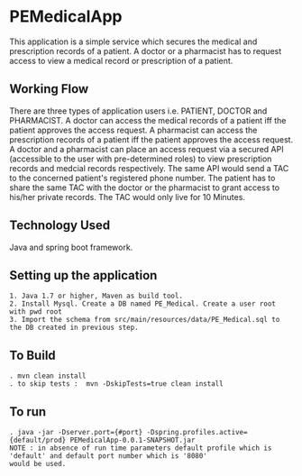 # PEMedicalApp
This application is a simple service which secures the medical and prescription records of a patient. A doctor or a pharmacist has to request access to view a medical record or prescription of a patient.

## Working Flow 
There are three types of application users i.e. PATIENT, DOCTOR and PHARMACIST. A doctor can access the medical records of a patient iff the patient approves the access request. A pharmacist can access the prescription records of a patient iff the patient approves the access request. A doctor and a pharmacist can place an access request via a secured API (accessible to the user with pre-determined roles) to view prescription records and medcial records respectively. The same API would send a TAC to the concerned patient's registered phone number. The patient has to share the same TAC with the doctor or the pharmacist to grant access to his/her private records. The TAC would only live for 10 Minutes.

## Technology Used
Java and spring boot framework.

## Setting up the application
```
1. Java 1.7 or higher, Maven as build tool.
2. Install Mysql. Create a DB named PE_Medical. Create a user root with pwd root
3. Import the schema from src/main/resources/data/PE_Medical.sql to the DB created in previous step.
```
## To Build
```
. mvn clean install 
. to skip tests :  mvn -DskipTests=true clean install
```
## To run
```
. java -jar -Dserver.port={#port} -Dspring.profiles.active={default/prod} PEMedicalApp-0.0.1-SNAPSHOT.jar
NOTE : in absence of run time parameters default profile which is 'default' and default port number which is '8080'
would be used.
```
